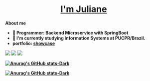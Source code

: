 <h1 align="center"><a href="https://github.com/JulianeMaran32"><b> I'm Juliane <b></a></h1>  

**About me**    
    
- :office: Programmer: Backend Microservice with SpringBoot   
- :school: I'm currently studying Information Systems at PUCPR/Brazil.
- portfolio: [showcase](https://github.com/JulianeMaran32/showcase)
    
[![](https://img.shields.io/badge/Gmail-D14836?style=for-the-badge&logo=gmail&logoColor=white)](julianemaran@gamil.com)
[![](https://img.shields.io/badge/LinkedIn-0077B5?style=for-the-badge&logo=linkedin&logoColor=white)](https://www.linkedin.com/in/juliane-maran-168b73133)
[![](https://img.shields.io/badge/GitHub-100000?style=for-the-badge&logo=github&logoColor=white)](https://github.com/JulianeMaran32)
    
[![Anurag's GitHub stats-Dark](https://github-readme-stats.vercel.app/api?username=JulianeMaran32&show_icons=true&theme=synthwave#gh-dark-mode-only)](https://github.com/anuraghazra/github-readme-stats#gh-dark-mode-only)  

[![Anurag's GitHub stats-Dark](https://github-readme-stats.vercel.app/api/top-langs/?username=JulianeMaran32&layout=compact&theme=synthwave&hide_border=true)](https://github.com/anuraghazra/github-readme-stats#gh-dark-mode-only)    

    
